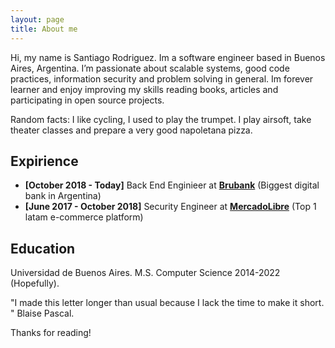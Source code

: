 ```yaml
---
layout: page
title: About me
---
```


Hi, my name is Santiago Rodriguez. Im a software engineer based in Buenos Aires, Argentina. I’m passionate about scalable systems, good code practices, information security and problem solving in general. Im forever learner and enjoy improving my skills reading books, articles and participating in open source projects.

Random facts: I like cycling, I used to play the trumpet. I play airsoft, take theater classes and prepare a very good napoletana pizza.

## Expirience

* **[October 2018 - Today]** Back End Enginieer at [**Brubank**](https://brubank.com/) (Biggest digital bank in Argentina)
* **[June 2017 - October 2018]** Security Engineer at [**MercadoLibre**](https://mercadolibre.com/) (Top 1 latam e-commerce platform)

## Education

Universidad de Buenos Aires. M.S. Computer Science 2014-2022 (Hopefully).

<p class="message">
"I made this letter longer than usual because I lack the time to make it short. " Blaise Pascal.
</p>
Thanks for reading!

